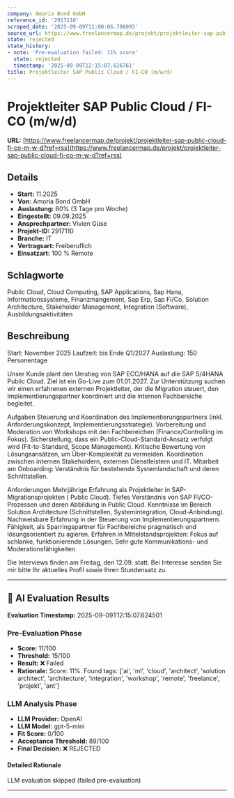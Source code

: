 ```yaml
---
company: Amoria Bond GmbH
reference_id: '2917110'
scraped_date: '2025-09-09T11:00:06.706095'
source_url: https://www.freelancermap.de/projekt/projektleiter-sap-public-cloud-fi-co-m-w-d?ref=rss
state: rejected
state_history:
- note: 'Pre-evaluation failed: 11% score'
  state: rejected
  timestamp: '2025-09-09T12:15:07.626761'
title: Projektleiter SAP Public Cloud / FI-CO (m/w/d)
---
```



# Projektleiter SAP Public Cloud / FI-CO (m/w/d)
**URL:** [https://www.freelancermap.de/projekt/projektleiter-sap-public-cloud-fi-co-m-w-d?ref=rss](https://www.freelancermap.de/projekt/projektleiter-sap-public-cloud-fi-co-m-w-d?ref=rss)
## Details
- **Start:** 11.2025
- **Von:** Amoria Bond GmbH
- **Auslastung:** 60% (3 Tage pro Woche)
- **Eingestellt:** 09.09.2025
- **Ansprechpartner:** Vivien Güse
- **Projekt-ID:** 2917110
- **Branche:** IT
- **Vertragsart:** Freiberuflich
- **Einsatzart:** 100
                                                % Remote

## Schlagworte
Public Cloud, Cloud Computing, SAP Applications, Sap Hana, Informationssysteme, Finanzmangement, Sap Erp, Sap Fi/Co, Solution Architecture, Stakeholder Management, Integration (Software), Ausbildungsaktivitäten

## Beschreibung
Start: November 2025
Laufzeit: bis Ende Q1/2027
Auslastung: 150 Personentage

Unser Kunde plant den Umstieg von SAP ECC/HANA auf die SAP S/4HANA Public Cloud. Ziel ist ein Go-Live zum 01.01.2027. Zur Unterstützung suchen wir einen erfahrenen externen Projektleiter, der die Migration steuert, den Implementierungspartner koordiniert und die internen Fachbereiche begleitet.

Aufgaben
Steuerung und Koordination des Implementierungspartners (inkl. Anforderungskonzept, Implementierungsstrategie).
Vorbereitung und Moderation von Workshops mit den Fachbereichen (Finance/Controlling im Fokus).
Sicherstellung, dass ein Public-Cloud-Standard-Ansatz verfolgt wird (Fit-to-Standard, Scope Management).
Kritische Bewertung von Lösungsansätzen, um Über-Komplexität zu vermeiden.
Koordination zwischen internen Stakeholdern, externen Dienstleistern und IT.
Mitarbeit am Onboarding: Verständnis für bestehende Systemlandschaft und deren Schnittstellen.

Anforderungen
Mehrjährige Erfahrung als Projektleiter in SAP-Migrationsprojekten ( Public Cloud).
Tiefes Verständnis von SAP FI/CO-Prozessen und deren Abbildung in Public Cloud.
Kenntnisse im Bereich Solution Architecture (Schnittstellen, Systemintegration, Cloud-Anbindung).
Nachweisbare Erfahrung in der Steuerung von Implementierungspartnern.
Fähigkeit, als Sparringspartner für Fachbereiche pragmatisch und lösungsorientiert zu agieren.
Erfahren in Mittelstandsprojekten: Fokus auf schlanke, funktionierende Lösungen.
Sehr gute Kommunikations- und Moderationsfähigkeiten

Die Interviews finden am Freitag, den 12.09. statt.
Bei Interesse senden Sie mir bitte Ihr aktuelles Profil sowie Ihren Stundensatz zu.

---

## 🤖 AI Evaluation Results

**Evaluation Timestamp:** 2025-09-09T12:15:07.624501

### Pre-Evaluation Phase
- **Score:** 11/100
- **Threshold:** 15/100
- **Result:** ❌ Failed
- **Rationale:** Score: 11%. Found tags: ['ai', 'ml', 'cloud', 'architect', 'solution architect', 'architecture', 'integration', 'workshop', 'remote', 'freelance', 'projekt', 'ant']

### LLM Analysis Phase
- **LLM Provider:** OpenAI
- **LLM Model:** gpt-5-mini
- **Fit Score:** 0/100
- **Acceptance Threshold:** 89/100
- **Final Decision:** ❌ REJECTED

#### Detailed Rationale
LLM evaluation skipped (failed pre-evaluation)

---
